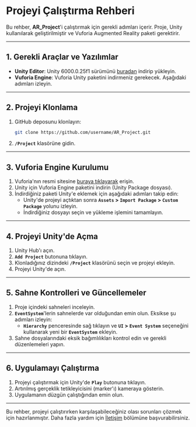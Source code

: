 
# Projeyi Çalıştırma Rehberi

Bu rehber, **AR_Project**'i çalıştırmak için gerekli adımları içerir. Proje, Unity kullanılarak geliştirilmiştir ve Vuforia Augmented Reality paketi gerektirir.

---

## 1. Gerekli Araçlar ve Yazılımlar

- **Unity Editor**: Unity 6000.0.25f1 sürümünü [buradan](https://unity.com/releases/editor/archive) indirip yükleyin.  
- **Vuforia Engine**: Vuforia Unity paketini indirmeniz gerekecek. Aşağıdaki adımları izleyin.

---

## 2. Projeyi Klonlama

1. GitHub deposunu klonlayın:
   ```bash
   git clone https://github.com/username/AR_Project.git
   ```
2. **`/Project`** klasörüne gidin.

---

## 3. Vuforia Engine Kurulumu

1. Vuforia'nın resmi sitesine [buraya tıklayarak](https://developer.vuforia.com/downloads/sdk) erişin.  
2. Unity için Vuforia Engine paketini indirin (Unity Package dosyası).  
3. İndirdiğiniz paketi Unity'e eklemek için aşağıdaki adımları takip edin:
   - Unity'de projeyi açtıktan sonra **`Assets` > `Import Package` > `Custom Package`** yolunu izleyin.
   - İndirdiğiniz dosyayı seçin ve yükleme işlemini tamamlayın.

---

## 4. Projeyi Unity'de Açma

1. Unity Hub'ı açın.  
2. **`Add Project`** butonuna tıklayın.  
3. Klonladığınız dizindeki **`/Project`** klasörünü seçin ve projeyi ekleyin.  
4. Projeyi Unity'de açın.

---

## 5. Sahne Kontrolleri ve Güncellemeler

1. Proje içindeki sahneleri inceleyin.  
2. **`EventSystem`**'lerin sahnelerde var olduğundan emin olun. Eksikse şu adımları izleyin:
   - **`Hierarchy`** penceresinde sağ tıklayın ve **`UI` > `Event System`** seçeneğini kullanarak yeni bir **`EventSystem`** ekleyin.
3. Sahne dosyalarındaki eksik bağımlılıkları kontrol edin ve gerekli düzenlemeleri yapın.

---

## 6. Uygulamayı Çalıştırma

1. Projeyi çalıştırmak için Unity'de **`Play`** butonuna tıklayın.  
2. Artırılmış gerçeklik tetikleyicisini (marker'ı) kameraya gösterin.  
3. Uygulamanın düzgün çalıştığından emin olun.

---

Bu rehber, projeyi çalıştırırken karşılaşabileceğiniz olası sorunları çözmek için hazırlanmıştır. Daha fazla yardım için [İletişim](mailto:yucetalha00@gmail.com) bölümüne başvurabilirsiniz.
